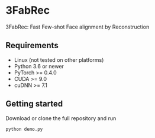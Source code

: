 # 3FabRec
3FabRec: Fast Few-shot Face alignment by Reconstruction

## Requirements

- Linux (not tested on other platforms)
- Python 3.6 or newer
- PyTorch >= 0.4.0
- CUDA >= 9.0
- cuDNN >= 7.1

## Getting started

Download or clone the full repository and run

```
python demo.py
```

